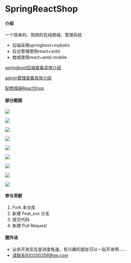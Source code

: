 # SpringReactShop

#### 介绍
一个简单的、简陋的在线商城、管理系统

- 后端采用springboot+mybatis
- 后台管理使用react+antd
- 商城使用react+antd-mobile

[springboot后端查看具体介绍](./shop-spring/README.md)

[admin管理查看具体介绍](./shop-admin-react/README.md)

[配商城端ReactShop](https://gitee.com/zhuyunlong2018/ReactShop)

#### 部分截图

![](./doc/images/admin_menu1.png)

![](./doc/images/admin_shop1.png)

![](./doc/images/admin_shop2.png)

![](./doc/images/image_manager.png)

![](./doc/images/shop_home1.png)

![](./doc/images/shop_category.png)

![](./doc/images/shop_cart.png)

![](./doc/images/shop_my.png)

![](./doc/images/shop_product.png)
#### 参与贡献

1. Fork 本仓库
2. 新建 Feat_xxx 分支
3. 提交代码
4. 新建 Pull Request


#### 题外话
- 业余开发实在是进度龟速，有兴趣的朋友可以一起开发啊……
- 请联系920200256@qq.com